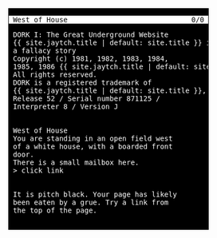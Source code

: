 <div style="width:400px; background-color:#000; color:#fff; font-family:monospace; border:1px solid black; margin:auto;">

<div style="background-color:#fff; color:#000;"><pre><span style="float:right">0/0 </span> West of House</pre></div>

<div style="clear:both;"><pre style="background-color:#000; color:#fff; border:0;">
 DORK I: The Great Underground Website
 {{ site.jaytch.title | default: site.title }} interactive fiction -
 a fallacy story
 Copyright (c) 1981, 1982, 1983, 1984,
 1985, 1986 {{ site.jaytch.title | default: site.title }}, Inc.
 All rights reserved.
 DORK is a registered trademark of
 {{ site.jaytch.title | default: site.title }}, Inc.
 Release 52 / Serial number 871125 /
 Interpreter 8 / Version J

 <h1 style="display:none;">Suppress linter warning.</h1>
 West of House
 You are standing in an open field west
 of a white house, with a boarded front
 door.
 There is a small mailbox here.
 &gt; click link

 <h1 style="display:none;">Suppress linter warning.</h1>
 It is pitch black. Your page has likely
 been eaten by a grue. Try a link from
 the top of the page.
 </pre></div>
</div>
<p> </p>